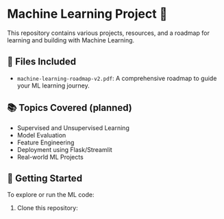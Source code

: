 # Machine Learning Project 🚀

This repository contains various projects, resources, and a roadmap for learning and building with Machine Learning.

## 📄 Files Included
- `machine-learning-roadmap-v2.pdf`: A comprehensive roadmap to guide your ML learning journey.

## 📚 Topics Covered (planned)
- Supervised and Unsupervised Learning
- Model Evaluation
- Feature Engineering
- Deployment using Flask/Streamlit
- Real-world ML Projects

## 📌 Getting Started
To explore or run the ML code:
1. Clone this repository:
